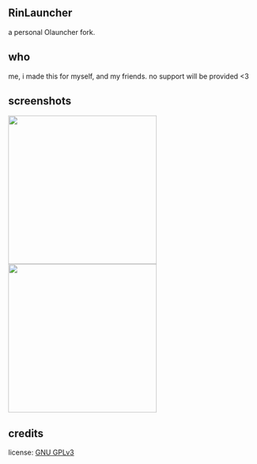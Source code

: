 ## RinLauncher

a personal Olauncher fork.

## who

me, i made this for myself, and my friends. no support will be provided <3

## screenshots

<img src="https://github.com/user-attachments/assets/cd2e9d99-bb86-4aec-8dc6-3de4336f1c0e" width="300px">
<img src="https://github.com/user-attachments/assets/de6ac264-ceeb-4159-940f-53bcc85a9914" width="300px">

## credits
license: [GNU GPLv3](https://www.gnu.org/licenses/gpl-3.0.en.html)
